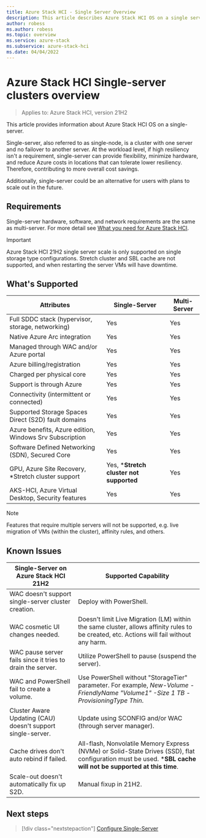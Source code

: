 ```yaml
---
title: Azure Stack HCI - Single Server Overview
description: This article describes Azure Stack HCI OS on a single server
author: robess
ms.author: robess
ms.topic: overview
ms.service: azure-stack
ms.subservice: azure-stack-hci
ms.date: 04/04/2022
---
```


# **Azure Stack HCI Single-server clusters overview**
> Applies to: Azure Stack HCI, version 21H2

This article provides information about Azure Stack HCI OS on a single-server.

Single-server, also referred to as single-node, is a cluster with one server and no failover to another server. At the workload level, if high resiliency isn't a requirement, single-server can provide flexibility, minimize hardware, and reduce Azure costs in locations that can tolerate lower resiliency. Therefore, contributing to more overall cost savings.

Additionally, single-server could be an alternative for users with plans to scale out in the future.

## **Requirements**
Single-server hardware, software, and network requirements are the same as multi-server. For more detail see [What you need for Azure Stack HCI](/azure-stack/hci/overview#what-you-need-for-azure-stack-hci).

> [!IMPORTANT]
> Azure Stack HCI 21H2 single server scale is only supported on single storage type configurations. Stretch cluster and SBL cache are not supported, and when restarting the server VMs will have downtime.
## **What's Supported**
|Attributes | Single-Server | Multi-Server |
|----------|-----------|-----------|
|Full SDDC stack (hypervisor, storage, networking) | Yes | Yes|
|Native Azure Arc integration | Yes | Yes |
|Managed through WAC and/or Azure portal | Yes | Yes |
|Azure billing/registration | Yes | Yes |
|Charged per physical core| Yes | Yes |
|Support is through Azure | Yes | Yes |
|Connectivity (intermittent or connected) | Yes | Yes |
|Supported Storage Spaces Direct (S2D) fault domains | Yes | Yes |
|Azure benefits, Azure edition, Windows Srv Subscription | Yes | Yes |
|Software Defined Networking (SDN), Secured Core | Yes | Yes |
|GPU, Azure Site Recovery, *Stretch cluster support | Yes, ***Stretch cluster not supported** | Yes |
|AKS-HCI, Azure Virtual Desktop, Security features | Yes | Yes |


> [!Note]
> Features that require multiple servers will not be supported, e.g. live migration of VMs (within the cluster), affinity rules, and others.
## **Known Issues**
|Single-Server on Azure Stack HCI 21H2 | Supported Capability|
|-----------|---------------|
|WAC doesn't support single-server cluster creation. | Deploy with PowerShell. |
|WAC cosmetic UI changes needed. | Doesn't limit Live Migration (LM) within the same cluster, allows affinity rules to be created, etc. Actions will fail without any harm. |
|WAC pause server fails since it tries to drain the server. | Utilize PowerShell to pause (suspend the server). |
|WAC and PowerShell fail to create a volume. | Use PowerShell without "StorageTier" parameter. For example,  *New-Volume -FriendlyName "Volume1" -Size 1 TB -ProvisioningType Thin*. |
|Cluster Aware Updating (CAU) doesn't support single-server. | Update using SCONFIG and/or WAC (through server manager). |
|Cache drives don't auto rebind if failed. | All-flash, Nonvolatile Memory Express (NVMe) or Solid-State Drives (SSD), flat configuration must be used. ***SBL cache will not be supported at this time**. |
|Scale-out doesn't automatically fix up S2D. | Manual fixup in 21H2. |
## Next steps

> [!div class="nextstepaction"]
> [Configure Single-Server](../deploy/configure-hci-os-single-server.md)